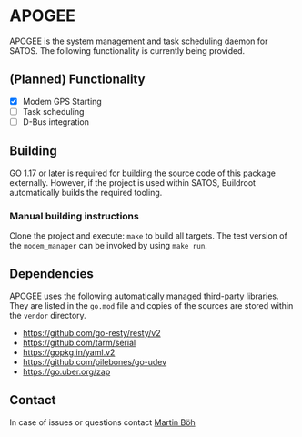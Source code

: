 # APOGEE
APOGEE is the system management and task scheduling daemon for SATOS. The following functionality is currently being provided.

## (Planned) Functionality
- [x] Modem GPS Starting
- [ ] Task scheduling
- [ ] D-Bus integration 

## Building
GO 1.17 or later is required for building the source code of this package externally. However, if the project is used within SATOS, Buildroot automatically builds the required tooling.

### Manual building instructions
Clone the project and execute: `make` to build all targets. The test version of the `modem_manager` can be invoked by using `make run`.

## Dependencies
APOGEE uses the following automatically managed third-party libraries. 
They are listed in the `go.mod` file and copies of the sources are stored within the `vendor` directory.
- https://github.com/go-resty/resty/v2
- https://github.com/tarm/serial
- https://gopkg.in/yaml.v2
- https://github.com/pilebones/go-udev
- https://go.uber.org/zap

## Contact
In case of issues or questions contact [Martin Böh](mailto:contact@martb.dev)
